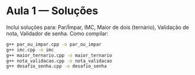 # Aula 1 — Soluções
Inclui soluções para: Par/Ímpar, IMC, Maior de dois (ternário), Validação de nota, Validador de senha.
Como compilar:
```bash
g++ par_ou_impar.cpp -o par_ou_impar
g++ imc.cpp -o imc
g++ maior_ternario.cpp -o maior_ternario
g++ nota_validacao.cpp -o nota_validacao
g++ desafio_senha.cpp -o desafio_senha
```
